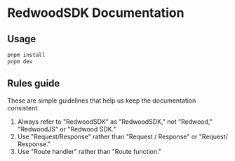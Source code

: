 # RedwoodSDK Documentation

## Usage

```bash
pnpm install
pnpm dev
```

## Rules guide

These are simple guidelines that help us keep the documentation consistent.

1. Always refer to "RedwoodSDK" as "RedwoodSDK," not "Redwood," "RedwoodJS" or "Redwood SDK."
2. Use "Request/Response" rather than "Request / Response" or "Request/ Response."
3. Use "Route handler" rather than "Route function."